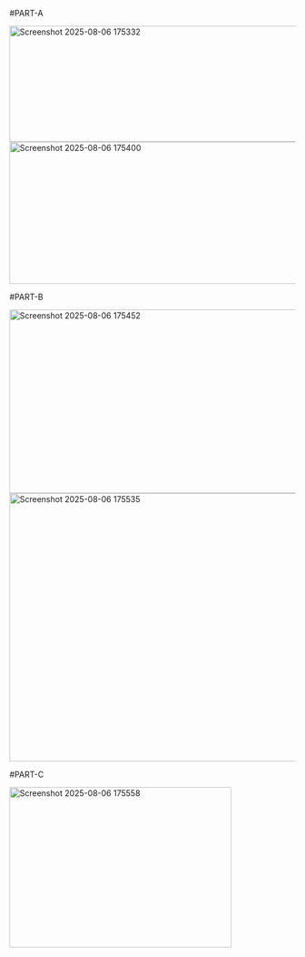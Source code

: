   #PART-A
  
<img width="1281" height="204" alt="Screenshot 2025-08-06 175332" src="https://github.com/user-attachments/assets/832a6200-21c8-4864-9a30-aa38bf0c12c4" />
<img width="1316" height="250" alt="Screenshot 2025-08-06 175400" src="https://github.com/user-attachments/assets/fde8e82a-f8ed-41cc-b5f3-ef251bbd94d4" />

  #PART-B
  
<img width="689" height="323" alt="Screenshot 2025-08-06 175452" src="https://github.com/user-attachments/assets/7bdcd2ff-3c5f-430c-a2e4-03890fa248dd" />
<img width="1103" height="472" alt="Screenshot 2025-08-06 175535" src="https://github.com/user-attachments/assets/41f084a6-50b9-484b-8cf2-08ff775a34b4" />

  #PART-C
  
<img width="391" height="282" alt="Screenshot 2025-08-06 175558" src="https://github.com/user-attachments/assets/9d513df7-a4ca-468c-999d-a41bb44ee845" />

